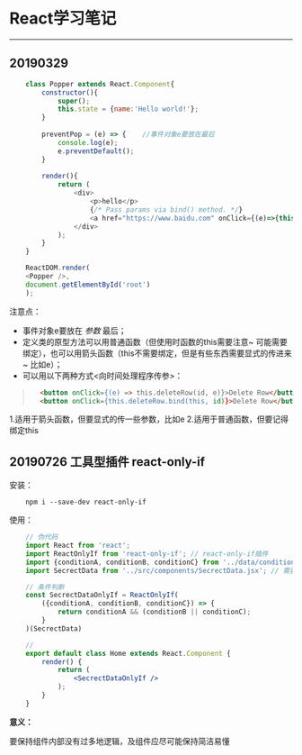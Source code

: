 # React学习笔记

----------------------------------------------------------------------------------------------------------

## 20190329

```js
	class Popper extends React.Component{
		constructor(){
			super();
			this.state = {name:'Hello world!'};
		}
		
		preventPop = (e) => {    //事件对象e要放在最后
			console.log(e);
			e.preventDefault();
		}
		
		render(){
			return (
				<div>
					<p>hello</p>
					{/* Pass params via bind() method. */}
					<a href="https://www.baidu.com" onClick={(e)=>{this.preventPop(e)}}>Click</a>
				</div>
			);
		}
	}

	ReactDOM.render(
	<Popper />,
	document.getElementById('root')
	);
```
注意点：
* 事件对象e要放在 *参数* 最后；
* 定义类的原型方法可以用普通函数（但使用时函数的this需要注意~ 可能需要绑定），也可以用箭头函数（this不需要绑定，但是有些东西需要显式的传进来~ 比如e）；
* 可以用以下两种方式<向时间处理程序传参>：
>  ```html
>    <button onClick={(e) => this.deleteRow(id, e)}>Delete Row</button>
>    <button onClick={this.deleteRow.bind(this, id)}>Delete Row</button>
>  ```
  1.适用于箭头函数，但要显式的传一些参数，比如e
  2.适用于普通函数，但要记得绑定this
  


## 20190726 工具型插件 react-only-if

安装：
```
	npm i --save-dev react-only-if
```

使用：
```jsx
	// 伪代码
	import React from 'react';
	import ReactOnlyIf from 'react-only-if'; // react-only-if插件
	import {conditionA, conditionB, conditionC} from '../data/condition';
	import SecrectData from '../src/components/SecrectData.jsx'; // 需要判断是否渲染的组件

	// 条件判断
	const SecrectDataOnlyIf = ReactOnlyIf(
		({conditionA, conditionB, conditionC}) => {
			return conditionA && (conditionB || conditionC);
		}
	)(SecrectData)

	// 
	export default class Home extends React.Component {
		render() {
			return (
				<SecrectDataOnlyIf />
			);
		}
	}
```

**意义：**

要保持组件内部没有过多地逻辑，及组件应尽可能保持简洁易懂



